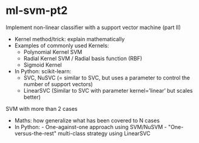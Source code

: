 # ml-svm-pt2

Implement non-linear classifier with a support vector machine (part II)
- Kernel method/trick: explain mathematically 
- Examples of commonly used Kernels:
    - Polynomial Kernel SVM
    - Radial Kernel SVM / Radial basis function (RBF)
    - Sigmoid Kernel
- In Python: scikit-learn:
    - SVC, NuSVC (= similar to SVC, but uses a parameter to control the number of support vectors)
    - LinearSVC (Similar to SVC with parameter kernel=’linear’ but scales better)

SVM with more than 2 cases 
- Maths: how generalize what has been covered to N cases
- In Python: 
      - One-against-one approach using SVM/NuSVM
      - "One-versus-the-rest" multi-class strategy using LinearSVC
